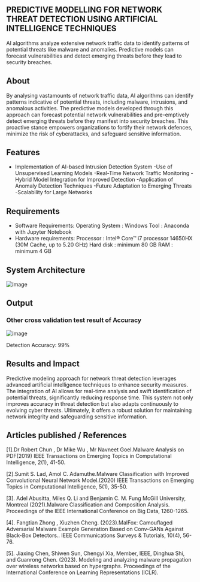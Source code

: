 ## PREDICTIVE MODELLING FOR NETWORK THREAT DETECTION USING ARTIFICIAL INTELLIGENCE TECHNIQUES
AI algorithms analyze extensive network traffic data to identify patterns of potential threats like malware and anomalies. Predictive models can forecast vulnerabilities and detect emerging threats before they lead to security breaches.

## About
By analysing vastamounts of network traffic data, AI algorithms can identify patterns indicative of potential threats, including malware, intrusions, and anomalous activities. The predictive models developed through this approach can forecast potential network vulnerabilities and pre-emptively detect emerging threats before they manifest into security breaches. This proactive stance empowers organizations to fortify their network defences, minimize the risk of cyberattacks, and safeguard sensitive information.

## Features
<!--List the features of the project as shown below-->
- Implementation of AI-based Intrusion Detection System -Use of Unsupervised Learning Models -Real-Time Network Traffic Monitoring -Hybrid Model Integration for Improved Detection -Application of Anomaly Detection Techniques -Future Adaptation to Emerging Threats -Scalability for Large Networks

## Requirements
<!--List the requirements of the project as shown below-->
* Software Requirements: Operating System : Windows Tool : Anaconda with Jupyter Notebook
* Hardware requirements: Processor : Intel® Core™ i7 processor 14650HX (30M Cache, up to 5.20 GHz) Hard disk : minimum 80 GB RAM : minimum 4 GB

## System Architecture
<!--Embed the system architecture diagram as shown below-->

![image](https://github.com/user-attachments/assets/3a49c2c0-32f4-4a60-a5a3-6a60799abc0f)



## Output

<!--Embed the Output picture at respective places as shown below as shown below-->
### Other cross validation test result of Accuracy

![image](https://github.com/user-attachments/assets/00b92b3e-e3c0-49e9-a248-301237195496)


Detection Accuracy: 99%



## Results and Impact
<!--Give the results and impact as shown below-->
Predictive modeling approach for network threat detection leverages advanced artificial intelligence techniques to enhance security measures. The integration of AI allows for real-time analysis and swift identification of potential threats, significantly reducing response time. This system not only improves accuracy in threat detection but also adapts continuously to evolving cyber threats. Ultimately, it offers a robust solution for maintaining network integrity and safeguarding sensitive information.
## Articles published / References
[1].Dr Robert Chun , Dr Mike Wu , Mr Navneet Goel.Malware Analysis on PDF(2019) IEEE Transactions on Emerging Topics in Computational Intelligence, 2(1), 41-50.

[2].Sumit S. Lad, Amol C. Adamuthe.Malware Classification with Improved Convolutional Neural Network Model.(2020) IEEE Transactions on Emerging Topics in Computational Intelligence, 5(1), 35-50.

[3]. Adel Abusitta, Miles Q. Li and Benjamin C. M. Fung McGill University, Montreal (2021).Malware Classification and Composition Analysis. Proceedings of the IEEE International Conference on Big Data, 1260-1265.

[4]. Fangtian Zhong , Xiuzhen Cheng. (2023).MalFox: Camouflaged Adversarial Malware Example Generation Based on Conv-GANs Against Black-Box Detectors.. IEEE Communications Surveys & Tutorials, 10(4), 56-76.

[5]. Jiaxing Chen, Shiwen Sun, Chengyi Xia, Member, IEEE, Dinghua Shi, and Guanrong Chen. (2023). Modeling and analyzing malware propagation over wireless networks based on hypergraphs. Proceedings of the International Conference on Learning Representations (ICLR).



